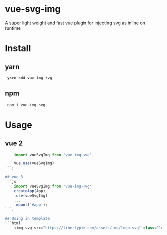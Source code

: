 # vue-svg-img
A super light weight and fast vue plugin for injecting svg as inline on runtime

# Install

## yarn 
```sh 
 yarn add vue-img-svg
```

## npm 
```sh 
 npm i vue-img-svg
```

# Usage 

## vue 2
```js 
    import vueSvgImg from 'vue-img-svg'

    Vue.use(vueSvgImg)
```;

## vue 3
```js 
    import vueSvgImg from 'vue-img-svg'
    createApp(App)
    .use(vueSvgImg)
    ...
    .mount('#app');
```;

## Using in template
```html
    <img-svg src="https://libertypie.com/assets/img/logo.svg" class="logo" />
```
